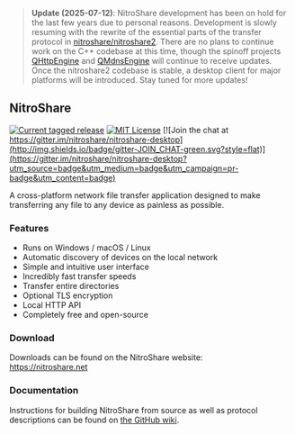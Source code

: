 > **Update (2025-07-12)**: NitroShare development has been on hold for the last few years due to personal reasons. Development is slowly resuming with the rewrite of the essential parts of the transfer protocol in [nitroshare/nitroshare2](https://github.com/nitroshare/nitroshare2). There are no plans to continue work on the C++ codebase at this time, though the spinoff projects [QHttpEngine](https://github.com/nitroshare/qhttpengine) and [QMdnsEngine](https://github.com/nitroshare/qmdnsengine) will continue to receive updates. Once the nitroshare2 codebase is stable, a desktop client for major platforms will be introduced. Stay tuned for more updates!

## NitroShare

[![Current tagged release](https://img.shields.io/github/tag/nitroshare/nitroshare.svg)](https://github.com/nitroshare/nitroshare-desktop/releases/latest)
[![MIT License](http://img.shields.io/badge/license-MIT-blue.svg?style=flat)](http://opensource.org/licenses/MIT)
[![Join the chat at https://gitter.im/nitroshare/nitroshare-desktop](http://img.shields.io/badge/gitter-JOIN_CHAT-green.svg?style=flat)](https://gitter.im/nitroshare/nitroshare-desktop?utm_source=badge&utm_medium=badge&utm_campaign=pr-badge&utm_content=badge)

A cross-platform network file transfer application designed to make transferring any file to any device as painless as possible.

### Features

* Runs on Windows / macOS / Linux
* Automatic discovery of devices on the local network
* Simple and intuitive user interface
* Incredibly fast transfer speeds
* Transfer entire directories
* Optional TLS encryption
* Local HTTP API
* Completely free and open-source

### Download

Downloads can be found on the NitroShare website:  
https://nitroshare.net

### Documentation

Instructions for building NitroShare from source as well as protocol descriptions can be found on [the GitHub wiki](https://github.com/nitroshare/nitroshare-desktop/wiki).
